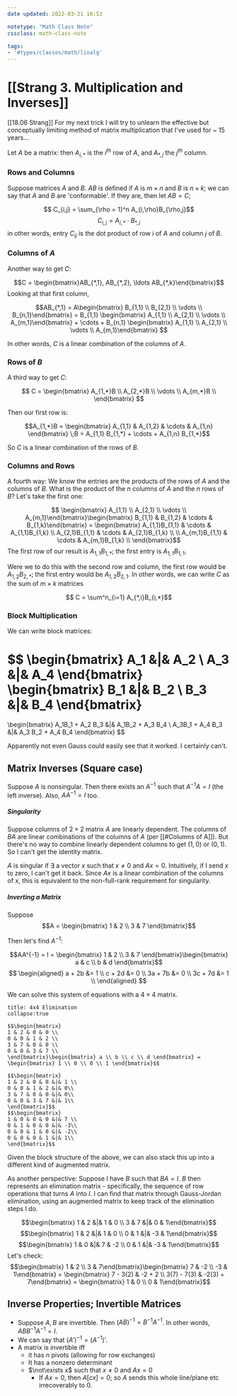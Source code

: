 ```yaml
---
date updated: 2022-03-21 16:53

notetype: "Math Class Note"
cssclass: math-class-note

tags: 
- '#types/classes/math/linalg'
---
```


# [[Strang 3. Multiplication and Inverses]]
[[18.06 Strang]]
For my next trick I will try to unlearn the effective but conceptually limiting method of matrix multiplication that I've used for ~ 15 years...

Let $A$ be a matrix: then $A_{i,*}$ is the $i^{th}$ row of $A$, and $A_{*,j}$ the $j^{th}$ column.

### Rows and Columns

Suppose matrices $A$ and $B$. $AB$ is defined if $A$ is $m \times n$ and $B$ is $n \times k$; we can say that $A$ and $B$ are 'conformable'. If they are, then let $AB = C$;

$$ C_{i,j} = \sum_{\rho = 1}^n A_{i,\rho}B_{\rho,j}$$
$$C_{i,j} = A_{i,*} \cdot B_{*,j}$$
in other words, entry $C_{ij}$ is the dot product of row $i$ of $A$ and column $j$ of $B$. 


### Columns of $A$


Another way to get $C$:

$$C = \begin{bmatrix}AB_{*,1}, AB_{*,2}, \ldots AB_{*,k}\end{bmatrix}$$
Looking at that first column, 

$$AB_{*,1} = A\begin{bmatrix} B_{1,1} \\
B_{2,1} \\
\vdots \\
B_{n,1}\end{bmatrix} = 
B_{1,1} \begin{bmatrix} A_{1,1} \\
A_{2,1} \\
\vdots \\
A_{m,1}\end{bmatrix} + 
\cdots + 
B_{n,1} \begin{bmatrix} A_{1,1} \\
A_{2,1} \\
\vdots \\
A_{m,1}\end{bmatrix} 
$$

In other words, $C$ is a linear combination of the columns of $A$. 


### Rows of $B$

A third way to get $C$: 

$$ C = \begin{bmatrix} A_{1,*}B \\
A_{2,*}B \\
\vdots \\
A_{m,*}B \\ 
\end{bmatrix}
$$

Then our first row is:

$$A_{1,*}B = \begin{bmatrix} A_{1,1} & A_{1,2} & \cdots & A_{1,n} \end{bmatrix} \;B = A_{1,1} B_{1,*} + \cdots + A_{1,n} B_{1,*}$$

So $C$ is a linear combination of the rows of $B$. 

### Columns and Rows

A fourth way: We know the entries are the  products of the rows of $A$ and the columns of $B$. What is the product of the $n$ columns of $A$ and the $n$ rows of $B$? Let's take the first one:

$$ \begin{bmatrix} A_{1,1} \\ A_{2,1} \\ \vdots \\ A_{m,1}\end{bmatrix}\begin{bmatrix} B_{1,1} & B_{1,2} & \cdots & B_{1,k}\end{bmatrix} = \begin{bmatrix}
A_{1,1}B_{1,1}  & \cdots & A_{1,1}B_{1,k} \\
A_{2,1}B_{1,1} & \cdots & A_{2,1}B_{1,k} \\
\\
A_{m,1}B_{1,1} & \cdots & A_{m,1}B_{1,k} \\
\end{bmatrix}$$
The first row of our result is $A_{1,1}B_{1,*}$; the first entry is $A_{1,1}B_{1,1}$. 

Were we to do this with the second row and column, the first row would be $A_{1,2}B_{2,*}$; the first entry would be $A_{1,2}B_{2,1}$. In other words, we can write $C$ as the sum of $m\times k$ matrices 

$$ C = \sum^n_{i=1} A_{*,i}B_{i,*}$$

### Block Multiplication

We can write block matrices: 

$$ \begin{bmatrix}
A_1 &|& A_2 \\ 
A_3 &|& A_4 
\end{bmatrix}
\begin{bmatrix}
B_1 &|& B_2 \\ 
B_3 &|& B_4 
\end{bmatrix}
= 
\begin{bmatrix}
A_1B_1 + A_2 B_3 &|& A_1B_2 + A_3 B_4 \\ 
A_3B_1 + A_4 B_3  &|& A_3 B_2 + A_4 B_4 
\end{bmatrix}
$$

Apparently not even Gauss could easily see that it worked. I certainly can't.

## Matrix Inverses (Square case)

Suppose $A$ is nonsingular. Then there exists an $A^{-1}$ such that $A^{-1}A = I$ (the left inverse). Also, $AA^{-1} = I$ too.

##### Singularity

Suppose columns of $2\times 2$ matrix $A$ are linearly dependent. The columns of $BA$ are linear combinations of the columns of $A$ (per [[#Columns of A]]). But there's no way to combine linearly dependent columns to get $(1,0)$ or $(0,1)$. So I can't get the identity matrix. 

$A$ is singular if $\exists$ a vector $x$ such that $x \neq 0$ and $Ax = 0$. Intuitively, if I send $x$ to zero, I can't get it back. Since $Ax$ is a linear combination of the columns of $x$, this is equivalent to the non-full-rank requirement for singularity. 

##### Inverting a Matrix
Suppose 
$$A = \begin{bmatrix} 1 & 2 \\ 3 & 7 \end{bmatrix}$$

Then let's find $A^{-1}$: 

$$AA^{-1} = I = \begin{bmatrix} 1 & 2 \\ 3 & 7 \end{bmatrix}\begin{bmatrix} a & c \\ b & d \end{bmatrix}$$
$$
\begin{aligned}
a + 2b &= 1 \\
c + 2d &= 0 \\
3a + 7b &= 0 \\
3c + 7d &= 1 \\
\end{aligned}
$$

We can solve this system of equations with a $4 \times 4$ matrix. 
```ad-example
title: 4x4 Elimination
collapse:true

$$\begin{bmatrix}
1 & 2 & 0 & 0 \\
0 & 0 & 1 & 2 \\
3 & 7 & 0 & 0 \\
0 & 0 & 3 & 7 \\
\end{bmatrix}\begin{bmatrix} a \\ b \\ c \\ d \end{bmatrix} = \begin{bmatrix} 1 \\ 0 \\ 0 \\ 1 \end{bmatrix}$$

$$\begin{bmatrix}
1 & 2 & 0 & 0 &|& 1 \\
0 & 0 & 1 & 2 &|& 0\\
3 & 7 & 0 & 0 &|& 0\\
0 & 0 & 3 & 7 &|& 1\\
\end{bmatrix}$$
$$\begin{bmatrix}
1 & 0 & 0 & 0 &|& 7 \\
0 & 1 & 0 & 0 &|& -3\\
0 & 0 & 1 & 0 &|& -2\\
0 & 0 & 0 & 1 &|& 1\\
\end{bmatrix}$$

```

Given the block structure of the above, we can also stack this up into a different kind of augmented matrix. 

As another perspective: Suppose I have $B$ such that $BA = I$. $B$ then represents an elimination matrix - specifically, the sequence of row operations that turns $A$ into $I$. I can find that matrix through Gauss-Jordan elimination, using an augmented matrix to keep track of the elimination steps I do. 

$$\begin{bmatrix} 1 & 2 &|& 1 & 0 \\ 3 & 7 &|& 0 & 1\end{bmatrix}$$
$$\begin{bmatrix} 1 & 2 &|& 1 & 0 \\ 0 & 1 &|& -3 & 1\end{bmatrix}$$
$$\begin{bmatrix} 1 & 0 &|& 7 & -2 \\ 0 & 1 &|& -3 & 1\end{bmatrix}$$
Let's check: 
$$\begin{bmatrix} 1 & 2 \\ 3 & 7\end{bmatrix}\begin{bmatrix} 7 & -2 \\ -3 & 1\end{bmatrix} = \begin{bmatrix} 7 - 3(2) & -2 + 2 \\ 3(7) - 7(3) & -2(3) + 7\end{bmatrix} = \begin{bmatrix} 1 & 0 \\ 0 & 1\end{bmatrix}$$

## Inverse Properties; Invertible Matrices

- Suppose $A, B$ are invertible. Then $(AB)^{-1} = B^{-1}A^{-1}$. In other words, $ABB^{-1}A^{-1} = I$. 
- We can say that $(A')^{-1} = (A^{-1})'$. 
- A matrix is invertible iff 
	- it has $n$ pivots (allowing for row exchanges)
	- It has a nonzero determinant
	- $\not\exists x$ such that $x \neq 0$ and $Ax = 0$
		- If $Ax = 0$, then $A[cx] = 0$; so $A$ sends this whole line/plane etc irrecoverably to $0$. 

